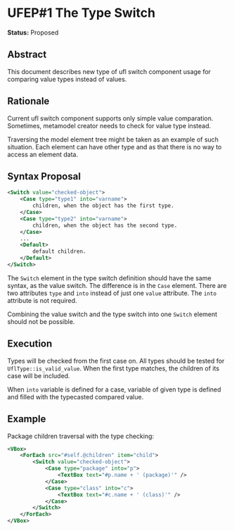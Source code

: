 UFEP#1 The Type Switch
======================

**Status:** Proposed

Abstract
--------

This document describes new type of ufl switch component usage for comparing
value types instead of values.

Rationale
---------

Current ufl switch component supports only simple value comparation. Sometimes,
metamodel creator needs to check for value type instead.

Traversing the model element tree might be taken as an example of such situation.
Each element can have other type and as that there is no way to access an element
data.

Syntax Proposal
---------------

```xml
<Switch value="checked-object">
    <Case type="type1" into="varname">
        children, when the object has the first type.
    </Case>
    <Case type="type2" into="varname">
        children, when the object has the second type.
    </Case>
    ...
    <Default>
        default children.
    </Default>
</Switch>
```

The `Switch` element in the type switch definition should have the same syntax,
as the value switch. The difference is in the `Case` element. There are two
attributes `type` and `into` instead of just one `value` attribute. The `into`
attribute is not required.

Combining the value switch and the type switch into one `Switch` element should
not be possible. 

Execution
---------

Types will be checked from the first case on. All types should be tested for
`UflType::is_valid_value`. When the first type matches, the children of its case
will be included.

When `into` variable is defined for a case, variable of given type is defined
and filled with the typecasted compared value.

Example
-------

Package children traversal with the type checking:
```xml
<VBox>
    <ForEach src="#self.@children" item="child">
        <Switch value="checked-object">
            <Case type="package" into="p">
                <TextBox text="#p.name + ' (package)'" />
            </Case>
            <Case type="class" into="c">
                <TextBox text="#c.name + ' (class)'" />
            </Case>
        </Switch>
    </ForEach>
</VBox>
```
